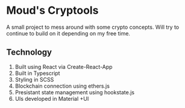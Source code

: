 # Moud's Cryptools
A small project to mess around with some crypto concepts. Will try to continue to build on it depending on my free time.

## Technology
1. Built using React via Create-React-App
2. Built in Typescript
3. Styling in SCSS
4. Blockchain connection using ethers.js
5. Presistant state management using hookstate.js
6. UIs developed in Material +UI

